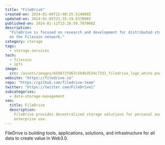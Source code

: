 ```yaml
---
title: "FileDrive"
created-on: 2024-01-04T22:40:25.514000Z
updated-on: 2024-01-05T21:35:19.637000Z
published-on: 2024-01-11T13:26:59.787000Z
description:
  "FileDrive is focused on research and development for distributed storage
  on the Filecoin network."
category: storage
tags:
  - storage-services
tech:
  - filecoin
  - ipfs
image:
  src: /assets/images/659872fd67c584b3534c7331_filedrive_logo_white.png
website: "https://filedrive.io"
repo: "https://github.com/filedrive-team"
twitter: "https://twitter.com/FileDrive1"
subcategories:
  - data-storage-management
seo:
  title: FileDrive
  description:
    FileDrive provides decentralized storage solutions for personal and
    enterprise use.
---
```


FileDrive is building tools, applications, solutions, and infrastructure for all data to create value in Web3.0.
